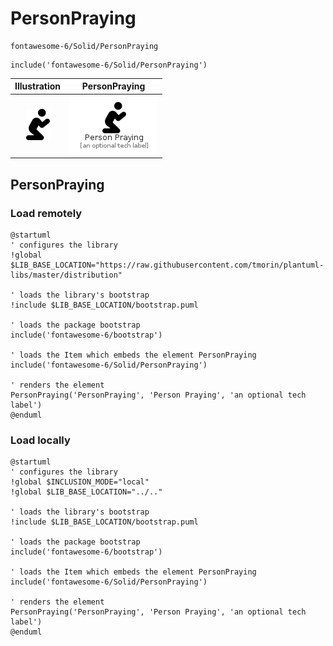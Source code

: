 # PersonPraying


```text
fontawesome-6/Solid/PersonPraying
```

```text
include('fontawesome-6/Solid/PersonPraying')
```



| Illustration | PersonPraying |
| :---: | :---: |
| ![illustration for Illustration](../../fontawesome-6/Solid/PersonPraying.png) | ![illustration for PersonPraying](../../fontawesome-6/Solid/PersonPraying.Local.png) |




## PersonPraying

### Load remotely
```plantuml
@startuml
' configures the library
!global $LIB_BASE_LOCATION="https://raw.githubusercontent.com/tmorin/plantuml-libs/master/distribution"

' loads the library's bootstrap
!include $LIB_BASE_LOCATION/bootstrap.puml

' loads the package bootstrap
include('fontawesome-6/bootstrap')

' loads the Item which embeds the element PersonPraying
include('fontawesome-6/Solid/PersonPraying')

' renders the element
PersonPraying('PersonPraying', 'Person Praying', 'an optional tech label')
@enduml
```

### Load locally
```plantuml
@startuml
' configures the library
!global $INCLUSION_MODE="local"
!global $LIB_BASE_LOCATION="../.."

' loads the library's bootstrap
!include $LIB_BASE_LOCATION/bootstrap.puml

' loads the package bootstrap
include('fontawesome-6/bootstrap')

' loads the Item which embeds the element PersonPraying
include('fontawesome-6/Solid/PersonPraying')

' renders the element
PersonPraying('PersonPraying', 'Person Praying', 'an optional tech label')
@enduml
```


